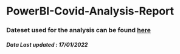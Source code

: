 # PowerBI-Covid-Analysis-Report

### Dateset used for the analysis can be found [here](https://ourworldindata.org/coronavirus-source-data)

##### Data Last updated : 17/01/2022


